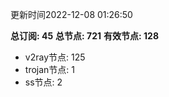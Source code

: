 更新时间2022-12-08 01:26:50

**总订阅: 45**
**总节点: 721**
**有效节点: 128**
- v2ray节点: 125
- trojan节点: 1
- ss节点: 2
